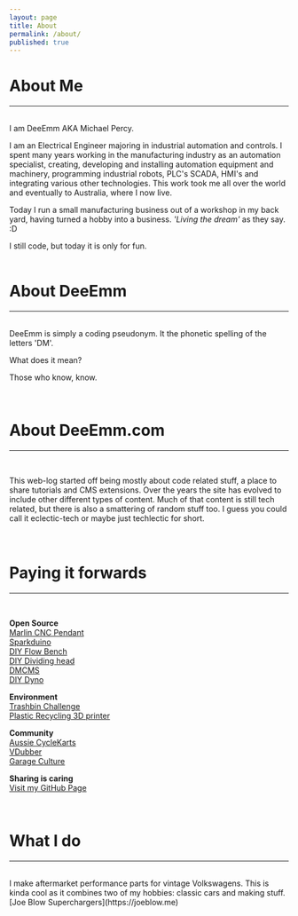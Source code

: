 ```yaml
---
layout: page
title: About
permalink: /about/
published: true
---
```


# About Me
---
<BR>
I am DeeEmm AKA Michael Percy.  

I am an Electrical Engineer majoring in industrial automation and controls. I spent many years working in the manufacturing industry as an automation specialist, creating, developing and installing automation equipment and machinery, programming industrial robots, PLC's SCADA, HMI's and integrating various other technologies. This work took me all over the world and eventually to Australia, where I now live.  

Today I run a small manufacturing business out of a workshop in my back yard, having turned a hobby into a business. _'Living the dream'_ as they say.  :D  

I still code, but today it is only for fun.
<BR><BR>

# About DeeEmm
---
<BR>
DeeEmm is simply a coding pseudonym. It the phonetic spelling of the letters 'DM'. 

What does it mean?

Those who know, know.


<BR>

# About DeeEmm.com
---
<BR>
  
  
This web-log started off being mostly about code related stuff, a place to share tutorials and CMS extensions. Over the years the site has evolved to include other different types of content. Much of that content is still tech related, but there is also a smattering of random stuff too. I guess you could call it eclectic-tech or maybe just techlectic for short.  
<BR><BR>



# Paying it forwards
---
<BR>

**Open Source**  
[Marlin CNC Pendant](https://github.com/DeeEmm/Marlin-CNC-Pendant)  
[Sparkduino](https://github.com/DeeEmm/sparkduino)  
[DIY Flow Bench](https://github.com/DeeEmm/DIY-Flow-Bench)   
[DIY Dividing head](https://github.com/DeeEmm/DIY-Dividing-Head)  
[DMCMS](https://sourceforge.net/projects/dmcms/)  
[DIY Dyno](https://sourceforge.net/projects/diydyno/)  


**Environment**  
[Trashbin Challenge](https://trashbinchallenge.org)  
[Plastic Recycling 3D printer](https://DeeEmm.com)  


**Community**  
[Aussie CycleKarts](https://cyclekarts.com.au)  
[VDubber](https://vdubber.com)  
[Garage Culture](https://garageculture.com)  


**Sharing is caring**  
[Visit my GitHub Page](https://github.com/DeeEmm)  


<br>

# What I do  
---
<br>
I make aftermarket performance parts for vintage Volkswagens.  
This is kinda cool as it combines two of my hobbies: classic cars and making stuff.  
[Joe Blow Superchargers](https://joeblow.me)  